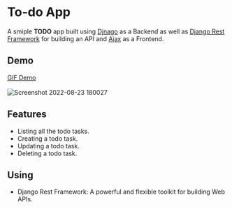 # To-do App
A smiple **TODO** app built using [Djnago](https://www.djangoproject.com/) as a Backend as well as [Django Rest Framework](https://www.django-rest-framework.org/) for building an API and [Ajax](https://en.wikipedia.org/wiki/Ajax_(programming)) as a Frontend.

## Demo
[GIF Demo](https://drive.google.com/file/d/1aV26K6qb8aRsto3Hw5ynTQJ-RK1wsIB2/view) 
<br><br>
![Screenshot 2022-08-23 180027](https://user-images.githubusercontent.com/52855540/186193308-ca3c53f0-6f43-49fd-95ff-539234c22b1a.png)

## Features
- Listing all the todo tasks.
- Creating a todo task.
- Updating a todo task.
- Deleting a todo task.

## Using
- Django Rest Framework: A powerful and flexible toolkit for building Web APIs.
